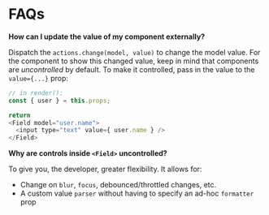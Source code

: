 # FAQs

**How can I update the value of my component externally?**

Dispatch the `actions.change(model, value)` to change the model value. For the component to show this changed value, keep in mind that components are _uncontrolled_ by default. To make it controlled, pass in the value to the `value={...}` prop:

```js
// in render():
const { user } = this.props;

return
<Field model="user.name">
  <input type="text" value={ user.name } />
</Field>
```

**Why are controls inside `<Field>` uncontrolled?**

To give you, the developer, greater flexibility. It allows for:
- Change on `blur`, `focus`, debounced/throttled changes, etc.
- A custom value `parser` without having to specify an ad-hoc `formatter` prop